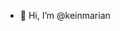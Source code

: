 - 👋 Hi, I’m @keinmarian


<!---
keinmarian/keinmarian is a ✨ special ✨ repository because its `README.md` (this file) appears on your GitHub profile.
You can click the Preview link to take a look at your changes.
--->
